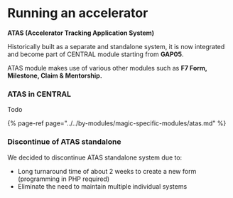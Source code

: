 # Running an accelerator

**ATAS \(Accelerator Tracking Application System\)**

Historically built as a separate and standalone system, it is now integrated and become part of CENTRAL module starting from **GAP05**. 

ATAS module makes use of various other modules such as **F7 Form, Milestone, Claim & Mentorship.** 

### ATAS in CENTRAL

Todo

{% page-ref page="../../by-modules/magic-specific-modules/atas.md" %}

### Discontinue of ATAS standalone

We decided to discontinue ATAS standalone system due to:

* Long turnaround time of about 2 weeks to create a new form \(programming in PHP required\)
* Eliminate the need to maintain multiple individual systems

